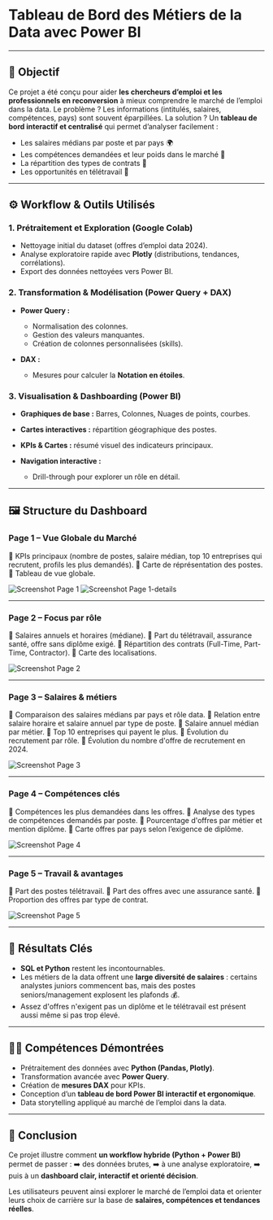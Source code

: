 # Tableau de Bord des Métiers de la Data avec Power BI

---

## 🎯 Objectif

Ce projet a été conçu pour aider **les chercheurs d’emploi et les professionnels en reconversion** à mieux comprendre le marché de l’emploi dans la data.
Le problème ? Les informations (intitulés, salaires, compétences, pays) sont souvent éparpillées.
La solution ? Un **tableau de bord interactif et centralisé** qui permet d’analyser facilement :

* Les salaires médians par poste et par pays 🌍
* Les compétences demandées et leur poids dans le marché 🔑
* La répartition des types de contrats 💼
* Les opportunités en télétravail 🏡

---

## ⚙️ Workflow & Outils Utilisés

### 1. Prétraitement et Exploration (Google Colab)

* Nettoyage initial du dataset (offres d’emploi data 2024).
* Analyse exploratoire rapide avec **Plotly** (distributions, tendances, corrélations).
* Export des données nettoyées vers Power BI.

### 2. Transformation & Modélisation (Power Query + DAX)

* **Power Query :**

  * Normalisation des colonnes.
  * Gestion des valeurs manquantes.
  * Création de colonnes personnalisées (skills).
* **DAX :**

  * Mesures pour calculer la **Notation en étoiles**.

### 3. Visualisation & Dashboarding (Power BI)

* **Graphiques de base :** Barres, Colonnes, Nuages de points, courbes.
* **Cartes interactives :** répartition géographique des postes.
* **KPIs & Cartes :** résumé visuel des indicateurs principaux.
* **Navigation interactive :**

  * Drill-through pour explorer un rôle en détail.

---

## 🖼️ Structure du Dashboard

### Page 1 – Vue Globale du Marché

📌 KPIs principaux (nombre de postes, salaire médian, top 10 entreprises qui recrutent, profils les plus demandés).
📌 Carte de réprésentation des postes.
📌 Tableau de vue globale.

![Screenshot Page 1](screenshotsdash/page1.png)
![Screenshot Page 1-details](screenshotsdash/page1-focus.png)

---

### Page 2 – Focus par rôle

📌 Salaires annuels et horaires (médiane).
📌 Part du télétravail, assurance santé, offre sans diplôme exigé.
📌 Répartition des contrats (Full-Time, Part-Time, Contractor).
📌 Carte des localisations.

![Screenshot Page 2](screenshotsdash/page2.png)

---

### Page 3 – Salaires & métiers

📌 Comparaison des salaires médians par pays et rôle data.
📌 Relation entre salaire horaire et salaire annuel par type de poste.
📌 Salaire annuel médian par métier.
📌 Top 10 entreprises qui payent le plus.
📌 Évolution du recrutement par rôle.
📌 Évolution du nombre d'offre de recrutement en 2024.

![Screenshot Page 3](screenshotsdash/page3.png)

---

### Page 4 – Compétences clés

📌 Compétences les plus demandées dans les offres.
📌 Analyse des types de compétences demandés par poste.
📌 Pourcentage d'offres par métier et mention diplôme.
📌 Carte offres par pays selon l’exigence de diplôme.

![Screenshot Page 4](screenshotsdash/page4.png)

---

### Page 5 – Travail & avantages

📌 Part des postes télétravail.
📌 Part des offres avec une assurance santé.
📌 Proportion des offres par type de contrat.

![Screenshot Page 5](screenshotsdash/page5.png)

---

## 🚀 Résultats Clés

* **SQL et Python** restent les incontournables.
* Les métiers de la data offrent une **large diversité de salaires** : certains analystes juniors commencent bas, mais des postes seniors/management explosent les plafonds 💰.
* Assez d'offres n'exigent pas un diplôme et le télétravail est présent aussi même si pas trop élevé.

---

## 🧑‍💻 Compétences Démontrées

* Prétraitement des données avec **Python (Pandas, Plotly)**.
* Transformation avancée avec **Power Query**.
* Création de **mesures DAX** pour KPIs.
* Conception d’un **tableau de bord Power BI interactif et ergonomique**.
* Data storytelling appliqué au marché de l’emploi dans la data.

---

## 📌 Conclusion

Ce projet illustre comment **un workflow hybride (Python + Power BI)** permet de passer :
➡️ des données brutes,
➡️ à une analyse exploratoire,
➡️ puis à un **dashboard clair, interactif et orienté décision**.

Les utilisateurs peuvent ainsi explorer le marché de l’emploi data et orienter leurs choix de carrière sur la base de **salaires, compétences et tendances réelles**.